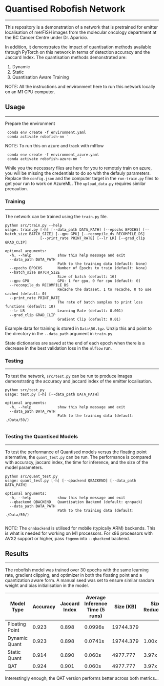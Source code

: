 # Quantised Robofish Network
----

This repository is a demonstration of a network that is pretrained for emitter localisation of merFISH images from the molecular oncology department at the BC Cancer Centre under Dr. Aparicio. 

In addition, it demonstrates the impact of quantisation methods available through PyTorch on this network in terms of detection accuracy and the Jaccard Index. The quantisation methods demonstrated are:

1. Dynamic
1. Static
1. Quantisation Aware Training

NOTE: All the instructions and environment here to run this network locally on an M1 CPU computer. 

## Usage
----

Prepare the environment

```
 conda env create -f environment.yaml
 conda activate robofish-nn `
```

NOTE: To run this on azure and track with mlflow 

```
 conda env create -f environment_azure.yaml
 conda activate robofish-azure-nn `
```
While you the necessary files are here for you to remotely train on azure, you will be missing the credentials to do so with the defauly parameters. Replace the `config.json` and the computer target in the `run-train.py` files to get your run to work on AzureML. The `upload_data.py` requires similar precaution.

### Training
----
The network can be trained using the `train.py` file. 

```
python src/train.py --help
usage: train.py [-h] [--data_path DATA_PATH] [--epochs EPOCHS] [--batch_size BATCH_SIZE] [--gpu GPU] [--recompile_ds RECOMPILE_DS]
                [--print_rate PRINT_RATE] [--lr LR] [--grad_clip GRAD_CLIP]

optional arguments:
  -h, --help            show this help message and exit
  --data_path DATA_PATH
                        Path to the training data (default: None)
  --epochs EPOCHS       Number of Epochs to train (default: None)
  --batch_size BATCH_SIZE
                        Size of batch (default: 16)
  --gpu GPU             GPU: 1 for gpu, 0 for cpu (default: 0)
  --recompile_ds RECOMPILE_DS
                        Recache the dataset. 1 to recache, 0 to use cached (default: 0)
  --print_rate PRINT_RATE
                        The rate of batch samples to print loss functions (default: 10)
  --lr LR               Learning Rate (default: 0.001)
  --grad_clip GRAD_CLIP
                        Gradient Clip (default: 0.01)
``` 
Example data for training is stored in `Data\50.tgz`. Unzip this and point to the directory in the `--data_path` argument in `train.py` 

State dictionaries are saved at the end of each epoch when there is a decrease in the best validation loss in the `mlflow` run.

### Testing
---

To test the network, `src/test.py` can be run to produce images demonstrating the accuracy and jaccard index of the emitter localisation.

```
python src/test.py
usage: test.py [-h] [--data_path DATA_PATH]

optional arguments:
  -h, --help            show this help message and exit
  --data_path DATA_PATH
                        Path to the training data (default: ./Data/50/)
 
```


### Testing the Quantised Models
----

To test the performance of Quantised models versus the floating point alternative, the `quant_test.py` can be run. The performance is compared with accuracy, jaccard index, the time for inference, and the size of the model parameters. 

```
python src/quant_test.py
usage: quant_test.py [-h] [--qbackend QBACKEND] [--data_path DATA_PATH] 

optional arguments:
  -h, --help            show this help message and exit
  --qbackend QBACKEND   Quantisation Backend (default: qnnpack)
  --data_path DATA_PATH
                        Path to the training data (default: ./Data/50/)
 
```

NOTE: The `qnnbackend` is utilised for mobile (typically ARM) backends. This is what is needed for working on M1 processors. For x86 processors with AVX2 support or higher, pass `fbgemm` into `--qbackend` backend.

## Results
----

The robofish model was trained over 30 epochs with the same learning rate, gradient clipping, and optimizer in both the floating point and a quantization aware form. A manual seed was set to ensure similar random weight and bias initialisation in the model. 

|Model Type| Accuracy | Jaccard Index | Average Inference Time (5 runs) | Size (KB)| Size Reduction|
|----|----|----|----|----|----|
|Floating Point|0.923|0.898|0.0996s|19744.379||
|Dynamic Quant|0.923|0.898|0.0741s|19744.379| 1.00x|
|Static Quant|0.914|0.890|0.060s|4977.777|3.97x|
|QAT| 0.924|0.901|0.060s|4977.777|3.97x|

Interestingly enough, the QAT version performs better across both metrics...
<!-- 
|Model Type| Accuracy | Jaccard Index | Average Inference Time (5 runs) | Size (KB)| Size Reduction|
|----|----|----|----|----|----|
|Floating Point|0.9248876081607481|0.8787601233670466|0.09964547157287598s|19744.379||
|Dynamic Quant|0.9248876081607481|0.8787601233670466|0.07407598495483399s|19744.379| 1.00x|
|Static Quant|0.927303934691360|0.8567536397414837|0.059986209869384764s|5118.575|3.86x| -->

